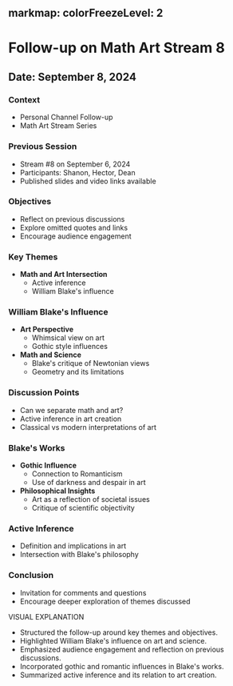 markmap:
  colorFreezeLevel: 2
---

# Follow-up on Math Art Stream 8

## Date: September 8, 2024

### Context
- Personal Channel Follow-up
- Math Art Stream Series

### Previous Session
- Stream #8 on September 6, 2024
- Participants: Shanon, Hector, Dean
- Published slides and video links available

### Objectives
- Reflect on previous discussions
- Explore omitted quotes and links
- Encourage audience engagement

### Key Themes
- **Math and Art Intersection**
  - Active inference
  - William Blake's influence

### William Blake's Influence
- **Art Perspective**
  - Whimsical view on art
  - Gothic style influences
- **Math and Science**
  - Blake's critique of Newtonian views
  - Geometry and its limitations

### Discussion Points
- Can we separate math and art?
- Active inference in art creation
- Classical vs modern interpretations of art

### Blake's Works
- **Gothic Influence**
  - Connection to Romanticism
  - Use of darkness and despair in art
- **Philosophical Insights**
  - Art as a reflection of societal issues
  - Critique of scientific objectivity

### Active Inference
- Definition and implications in art
- Intersection with Blake's philosophy

### Conclusion
- Invitation for comments and questions
- Encourage deeper exploration of themes discussed

VISUAL EXPLANATION
- Structured the follow-up around key themes and objectives.
- Highlighted William Blake's influence on art and science.
- Emphasized audience engagement and reflection on previous discussions.
- Incorporated gothic and romantic influences in Blake's works.
- Summarized active inference and its relation to art creation.

